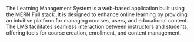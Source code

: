 The Learning Management System  is a web-based application built using the MERN Full stack .It is designed to enhance online learning by providing an intuitive platform for managing courses, users, and educational content. The LMS facilitates seamless interaction between instructors 
and students, offering tools for course creation, 
enrollment, and content management.

